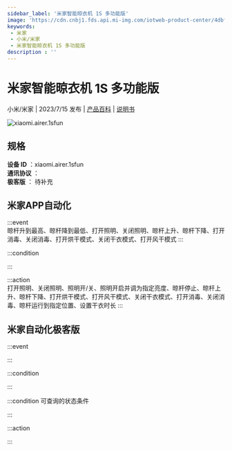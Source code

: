 ```yaml
---
sidebar_label: '米家智能晾衣机 1S 多功能版'
image: 'https://cdn.cnbj1.fds.api.mi-img.com/iotweb-product-center/4dbf7e91700311fc0deb2952f914bad1_1680077238347.png?GalaxyAccessKeyId=AKVGLQWBOVIRQ3XLEW&Expires=9223372036854775807&Signature=zo7n68zES6W5HntC31DJa8InaN8='
keywords: 
 - 米家
 - 小米/米家
 - 米家智能晾衣机 1S 多功能版
description : ''
---
```

# 米家智能晾衣机 1S 多功能版

小米/米家 | 2023/7/15 发布 | [产品百科](https://home.mi.com/webapp/content/baike/product/index.html?model=xiaomi.airer.1sfun/) | [说明书](https://home.mi.com/views/introduction.html?model=xiaomi.airer.1sfun&region=cn)

![xiaomi.airer.1sfun](https://cdn.cnbj1.fds.api.mi-img.com/iotweb-product-center/4dbf7e91700311fc0deb2952f914bad1_1680077238347.png?GalaxyAccessKeyId=AKVGLQWBOVIRQ3XLEW&Expires=9223372036854775807&Signature=zo7n68zES6W5HntC31DJa8InaN8=)

## 规格  
> 
**设备 ID** ：xiaomi.airer.1sfun  
**通讯协议** ：  
**极客版**  ： 待补充 


## 米家APP自动化  

:::event  
晾杆升到最高、晾杆降到最低、打开照明、关闭照明、晾杆上升、晾杆下降、打开消毒、关闭消毒、打开烘干模式、关闭干衣模式、打开风干模式
:::

:::condition  

:::

:::action   
打开照明、关闭照明、照明开/关、照明开启并调为指定亮度、晾杆停止、晾杆上升、晾杆下降、打开烘干模式、打开风干模式、关闭干衣模式、打开消毒、关闭消毒、晾杆运行到指定位置、设置干衣时长
:::

## 米家自动化极客版  

:::event  

:::

:::condition  

:::

:::condition 可查询的状态条件  

:::

:::action  

:::

        
